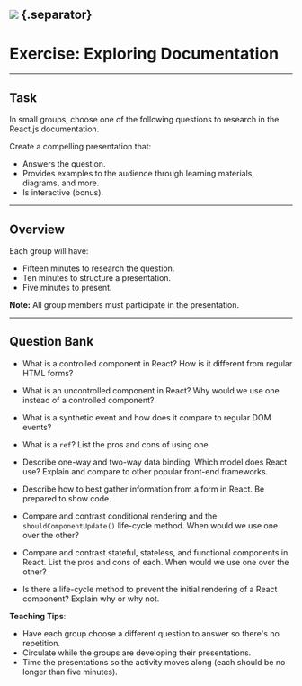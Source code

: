 ## ![](https://s3.amazonaws.com/python-ga/images/GA_Cog_Medium_White_RGB.png) {.separator}
<h1>Exercise: Exploring Documentation</h1>

---

## Task

In small groups, choose one of the following questions to research in the React.js documentation.

Create a compelling presentation that:

- Answers the question.
- Provides examples to the audience through learning materials, diagrams, and more.
- Is interactive (bonus).

---

## Overview
Each group will have:

- Fifteen minutes to research the question.
- Ten minutes to structure a presentation.
- Five minutes to present.

**Note:** All group members must participate in the presentation.

---

## Question Bank

- What is a controlled component in React? How is it different from regular HTML forms?

- What is an uncontrolled component in React? Why would we use one instead of a controlled component?

- What is a synthetic event and how does it compare to regular DOM events?

- What is a `ref`? List the pros and cons of using one.

- Describe one-way and two-way data binding. Which model does React use? Explain and compare to other popular front-end frameworks.

- Describe how to best gather information from a form in React. Be prepared to show code.

- Compare and contrast conditional rendering and the `shouldComponentUpdate()` life-cycle method. When would we use one over the other?

- Compare and contrast stateful, stateless, and functional components in React. List the pros and cons of each. When would we use one over the other?

- Is there a life-cycle method to prevent the initial rendering of a React component? Explain why or why not.


<aside class="notes">

**Teaching Tips**:

- Have each group choose a different question to answer so there's no repetition.
- Circulate while the groups are developing their presentations.
- Time the presentations so the activity moves along (each should be no longer than five minutes).


</aside>
